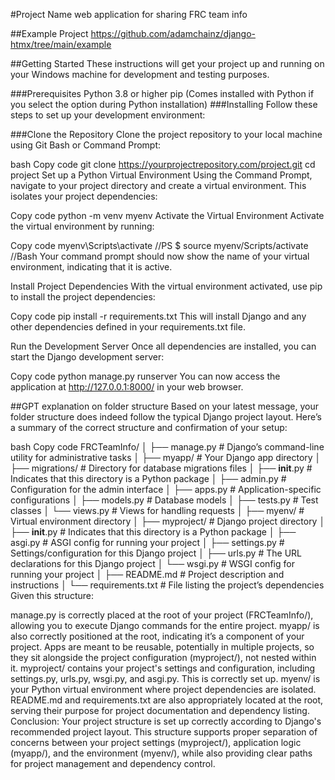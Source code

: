 #Project Name
web application for sharing FRC team info

##Example Project
https://github.com/adamchainz/django-htmx/tree/main/example

##Getting Started
These instructions will get your project up and running on your Windows machine for development and testing purposes.

###Prerequisites
Python 3.8 or higher
pip (Comes installed with Python if you select the option during Python installation)
###Installing
Follow these steps to set up your development environment:

###Clone the Repository
Clone the project repository to your local machine using Git Bash or Command Prompt:

bash
Copy code
git clone https://yourprojectrepository.com/project.git
cd project
Set up a Python Virtual Environment
Using the Command Prompt, navigate to your project directory and create a virtual environment. This isolates your project dependencies:

Copy code
python -m venv myenv
Activate the Virtual Environment
Activate the virtual environment by running:

Copy code
myenv\Scripts\activate //PS
$ source myenv/Scripts/activate //Bash
Your command prompt should now show the name of your virtual environment, indicating that it is active.

Install Project Dependencies
With the virtual environment activated, use pip to install the project dependencies:

Copy code
pip install -r requirements.txt
This will install Django and any other dependencies defined in your requirements.txt file.

Run the Development Server
Once all dependencies are installed, you can start the Django development server:

Copy code
python manage.py runserver
You can now access the application at http://127.0.0.1:8000/ in your web browser.


##GPT explanation on folder structure
Based on your latest message, your folder structure does indeed follow the typical Django project layout. Here’s a summary of the correct structure and confirmation of your setup:

bash
Copy code
FRCTeamInfo/
│
├── manage.py              # Django’s command-line utility for administrative tasks
│
├── myapp/                 # Your Django app directory
│   ├── migrations/        # Directory for database migrations files
│   ├── __init__.py        # Indicates that this directory is a Python package
│   ├── admin.py           # Configuration for the admin interface
│   ├── apps.py            # Application-specific configurations
│   ├── models.py          # Database models
│   ├── tests.py           # Test classes
│   └── views.py           # Views for handling requests
│
├── myenv/                 # Virtual environment directory
│
├── myproject/             # Django project directory
│   ├── __init__.py        # Indicates that this directory is a Python package
│   ├── asgi.py            # ASGI config for running your project
│   ├── settings.py        # Settings/configuration for this Django project
│   ├── urls.py            # The URL declarations for this Django project
│   └── wsgi.py            # WSGI config for running your project
│
├── README.md              # Project description and instructions
│
└── requirements.txt       # File listing the project’s dependencies
Given this structure:

manage.py is correctly placed at the root of your project (FRCTeamInfo/), allowing you to execute Django commands for the entire project.
myapp/ is also correctly positioned at the root, indicating it’s a component of your project. Apps are meant to be reusable, potentially in multiple projects, so they sit alongside the project configuration (myproject/), not nested within it.
myproject/ contains your project's settings and configuration, including settings.py, urls.py, wsgi.py, and asgi.py. This is correctly set up.
myenv/ is your Python virtual environment where project dependencies are isolated.
README.md and requirements.txt are also appropriately located at the root, serving their purpose for project documentation and dependency listing.
Conclusion:
Your project structure is set up correctly according to Django's recommended project layout. This structure supports proper separation of concerns between your project settings (myproject/), application logic (myapp/), and the environment (myenv/), while also providing clear paths for project management and dependency control.
